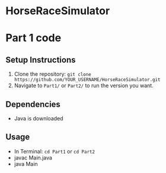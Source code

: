 # HorseRaceSimulator

# Part 1 code

## Setup Instructions
1. Clone the repository: `git clone https://github.com/YOUR_USERNAME/HorseRaceSimulator.git`
2. Navigate to `Part1/` or `Part2/` to run the version you want.

## Dependencies
- Java is downloaded

## Usage
- In Terminal: `cd Part1` or `cd Part2`
- javac Main.java
- java Main
